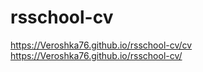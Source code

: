 # rsschool-cv
https://Veroshka76.github.io/rsschool-cv/cv
https://Veroshka76.github.io/rsschool-cv/
